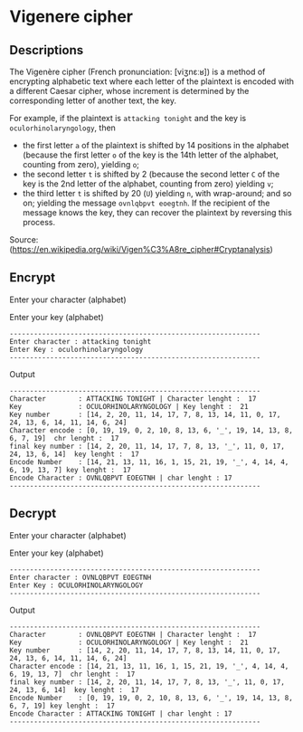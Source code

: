 # Vigenere cipher

## Descriptions

  The Vigenère cipher (French pronunciation: [viʒnɛːʁ]) is a method of encrypting alphabetic text where each letter of the plaintext is encoded with a different Caesar cipher, whose increment is determined by the corresponding letter of another text, the key.

  For example, if the plaintext is `attacking tonight` and the key is `oculorhinolaryngology`, then

  - the first letter `a` of the plaintext is shifted by 14 positions in the alphabet (because the first letter `o` of the key is the 14th letter of the alphabet, counting from zero), yielding `o`;
  - the second letter `t` is shifted by 2 (because the second letter `C` of the key is the 2nd letter of the alphabet, counting from zero) yielding `v`;
  - the third letter `t` is shifted by 20 (`U`) yielding `n`, with wrap-around;
  and so on; yielding the message `ovnlqbpvt eoegtnh`. If the recipient of the message knows the key, they can recover the plaintext by reversing this process.

  Source: (https://en.wikipedia.org/wiki/Vigen%C3%A8re_cipher#Cryptanalysis)

**Encrypt**
---
Enter your character (alphabet)

Enter your key       (alphabet)
```
--------------------------------------------------------------
Enter character : attacking tonight
Enter Key : oculorhinolaryngology
--------------------------------------------------------------
```
Output
```
--------------------------------------------------------------
Character        : ATTACKING TONIGHT | Character lenght :  17
Key              : OCULORHINOLARYNGOLOGY | Key lenght :  21
Key number       : [14, 2, 20, 11, 14, 17, 7, 8, 13, 14, 11, 0, 17, 24, 13, 6, 14, 11, 14, 6, 24]
Character encode : [0, 19, 19, 0, 2, 10, 8, 13, 6, '_', 19, 14, 13, 8, 6, 7, 19]  chr lenght :  17
final key number : [14, 2, 20, 11, 14, 17, 7, 8, 13, '_', 11, 0, 17, 24, 13, 6, 14]  key lenght :  17
Encode Number    : [14, 21, 13, 11, 16, 1, 15, 21, 19, '_', 4, 14, 4, 6, 19, 13, 7] key lenght :  17
Encode Character : OVNLQBPVT EOEGTNH | char lenght : 17
--------------------------------------------------------------
```
**Decrypt**
---
Enter your character (alphabet)

Enter your key       (alphabet)
```
--------------------------------------------------------------
Enter character : OVNLQBPVT EOEGTNH
Enter Key : OCULORHINOLARYNGOLOGY
--------------------------------------------------------------
```
Output
```
--------------------------------------------------------------
Character        : OVNLQBPVT EOEGTNH | Character lenght :  17
Key              : OCULORHINOLARYNGOLOGY | Key lenght :  21
Key number       : [14, 2, 20, 11, 14, 17, 7, 8, 13, 14, 11, 0, 17, 24, 13, 6, 14, 11, 14, 6, 24]
Character encode : [14, 21, 13, 11, 16, 1, 15, 21, 19, '_', 4, 14, 4, 6, 19, 13, 7]  chr lenght :  17
final key number : [14, 2, 20, 11, 14, 17, 7, 8, 13, '_', 11, 0, 17, 24, 13, 6, 14]  key lenght :  17
Encode Number    : [0, 19, 19, 0, 2, 10, 8, 13, 6, '_', 19, 14, 13, 8, 6, 7, 19] key lenght :  17
Encode Character : ATTACKING TONIGHT | char lenght : 17
--------------------------------------------------------------
```




